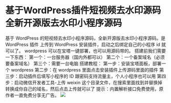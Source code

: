 # 基于WordPress插件短视频去水印源码 全新开源版去水印小程序源码

基于 WordPress 的短视频去水印小程序源码，全新开源版去水印小程序源码。是 WordPress 插件 上传到 WordPress 安装插件，启动之后绑定自己的小程序 id 就可以了。
wordpress 可以在宝塔一键部署，也可以用源码带的。
搭建前我们需要一下东西：
第一个：一台服务器（国内外都可以）
第二个：一个备案域名（必须要备案域名）
第三个：需要一台电脑
搭建教程：
第一步：安装宝塔面板，部署一个 wordpress
第二步：在 wordpress 里面点击安装插件上传源码里面的插件
第三步：启动插件后填写小程序的 ID 跟密码支持流量主，个人小程序也可以用
第四步：启动微信开发者工具-上传 weixin 这个目录文件，在搜索里面找到并替换掉转换成你自己的域名，然后点击上传就可以了
提示：内置解析接口免费使用，原作者一直免费分享无广告。
[![](https://wukongymw.com/wp-content/uploads/2022/06/1655903049-956f7a08f77086e.png)](https://wukongymw.com/wp-content/uploads/2022/06/1655903049-956f7a08f77086e.png)